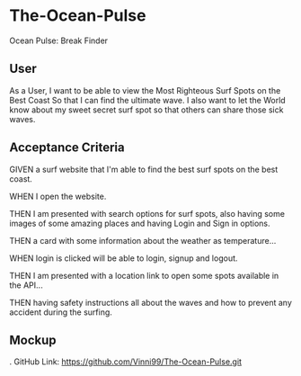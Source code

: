 # The-Ocean-Pulse
Ocean Pulse: Break Finder

## User

As a User, I want to be able to view the Most Righteous Surf Spots on the Best Coast So that I can find the ultimate wave. I also want to let the World know about my sweet secret surf spot so that others can share those sick waves.


## Acceptance Criteria

GIVEN a surf website that I'm able to find the best surf spots on the best coast.

WHEN I open the website.

THEN I am presented with search options for surf spots, also having some images of some amazing places and having Login and Sign in options.

THEN a card with some information about the weather as temperature...

WHEN login is clicked will be able to login, signup and logout.

THEN I am presented with a location link to open some spots available in the API...

THEN having safety instructions all about the waves and how to prevent any accident during the surfing.

## Mockup

.
GitHub Link: <https://github.com/Vinni99/The-Ocean-Pulse.git>